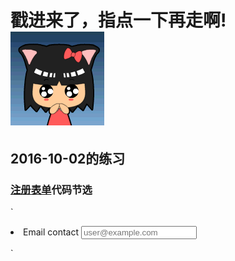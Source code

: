 # 戳进来了，指点一下再走啊!         &ensp;&ensp;             ![求授](https://github.com/SCP-525/SCP-525.github.io/blob/master/act_cute.jpg)
## 2016-10-02的练习
### [注册表单](https://github.com/SCP-525/SCP-525.github.io/blob/master/my_practice/Base_form.html)代码节选
`<li>
	<label>Email contact</label>
	<input type="email" name="email" id="email" placeholder="user@example.com">
 </li>`
